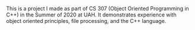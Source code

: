This is a project I made as part of CS 307 (Object Oriented Programming in C++) in the Summer of 2020 at UAH. It demonstrates experience with object oriented principles, file processing, and the C++ language.

